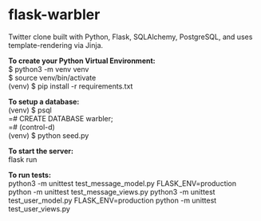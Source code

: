 # flask-warbler

Twitter clone built with Python, Flask, SQLAlchemy, PostgreSQL, and uses template-rendering via Jinja.

**To create your Python Virtual Environment:**  
$ python3 -m venv venv  
$ source venv/bin/activate  
(venv) $ pip install -r requirements.txt  

**To setup a database:**  
(venv) $ psql  
=# CREATE DATABASE warbler;  
=# (control-d)  
(venv) $ python seed.py  

**To start the server:**  
flask run  

**To run tests:**  
python3 -m unittest test_message_model.py
FLASK_ENV=production python -m unittest test_message_views.py
python3 -m unittest test_user_model.py
FLASK_ENV=production python -m unittest test_user_views.py

